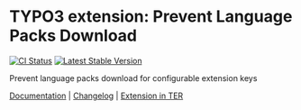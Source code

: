 # TYPO3 extension: Prevent Language Packs Download

[![CI Status](https://github.com/brotkrueml/typo3-prevent-lang-packs-download/workflows/CI/badge.svg?branch=main)](https://github.com/brotkrueml/typo3-prevent-lang-packs-download/actions?query=workflow%3ACI)
[![Latest Stable Version](https://img.shields.io/packagist/v/brotkrueml/typo3-prevent-lang-packs-download.svg?label=stable)](https://packagist.org/packages/brotkrueml/typo3-prevent-lang-packs-download)

Prevent language packs download for configurable extension keys

[Documentation](https://docs.typo3.org/p/brotkrueml/typo3-prevent-lang-packs-download/main/en-us/) |
[Changelog](https://github.com/brotkrueml/typo3-prevent-lang-packs-download/blob/main/CHANGELOG.md) |
[Extension in TER](https://extensions.typo3.org/extension/prevent_lang_packs_download)
